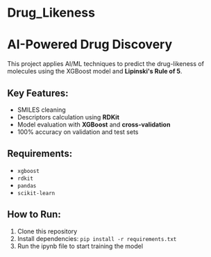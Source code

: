 # Drug_Likeness
# AI-Powered Drug Discovery
This project applies AI/ML techniques to predict the drug-likeness of molecules using the XGBoost model and **Lipinski's Rule of 5**.

## Key Features:
- SMILES cleaning
- Descriptors calculation using **RDKit**
- Model evaluation with **XGBoost** and **cross-validation**
- 100% accuracy on validation and test sets

## Requirements:
- `xgboost`
- `rdkit`
- `pandas`
- `scikit-learn`

## How to Run:
1. Clone this repository
2. Install dependencies: `pip install -r requirements.txt`
3. Run the ipynb file to start training the model

